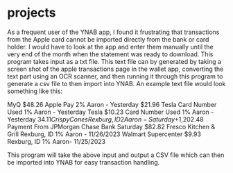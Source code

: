 # projects
As a frequent user of the YNAB app, I found it frustrating that transactions from the Apple card cannot be imported directly from the bank or card holder.  I would have to look at the app and enter them manually until the very end of the month
when the statement was ready to download.  This program takes input as a txt file.  This text file can by generated by taking a screen shot of the apple transactions page in the wallet app, converting the text part using an OCR scanner, and then running it through this program to generate a csv file to then import into YNAB.  An example text file would look something like this:

MyQ
$48.26
Apple Pay
2%
Aaron - Yesterday
$21.96
Tesla
Card Number Used
1%
Aaron - Yesterday
Tesla
$10.23
Card Number Used
1%
Aaron - Yesterday
$34.11
Crispy Cones
Rexburg, ID
2%
Aaron - Saturday
+$1,202.48
Payment
From JPMorgan Chase Bank
Saturday
$82.82
Fresco Kitchen & Grill
Rexburg, ID
1%
Aaron - 11/26/2023
Walmart Supercenter
$9.93
Rexburg, ID
1%
Aaron- 11/25/2023

This program will take the above input and output a CSV file which can then be imported into YNAB for easy transaction handling.
